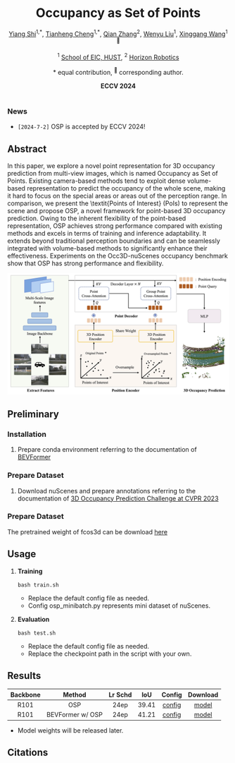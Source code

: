 <div align="center">
<h1>Occupancy as Set of Points </h1>

[Yiang Shi](https://github.com/shawnsya)<sup>1,\*</sup>, [Tianheng Cheng](https://scholar.google.com/citations?user=PH8rJHYAAAAJ)<sup>1,\*</sup>, [Qian Zhang](https://scholar.google.com/citations?user=pCY-bikAAAAJ&hl=zh-CN)<sup>2</sup>, [Wenyu Liu](http://eic.hust.edu.cn/professor/liuwenyu/)<sup>1</sup>, [Xinggang Wang](https://xwcv.github.io/)<sup>1 :email:</sup>
 
<sup>1</sup>  [School of EIC, HUST](http://english.eic.hust.edu.cn/),
<sup>2</sup>  [Horizon Robotics](https://en.horizonrobotics.com/)


\* equal contribution, <sup>:email:</sup> corresponding author.

**ECCV 2024**

</div>


#

### News
* `[2024-7-2]` OSP is accepted by ECCV 2024!


## Abstract
In this paper, we explore a novel point representation for 3D occupancy prediction from multi-view images, which is named Occupancy as Set of Points. Existing camera-based methods tend to exploit dense volume-based representation to predict the occupancy of the whole scene, making it hard to focus on the special areas or areas out of the perception range. In comparison, we present the \textit{Points of Interest} (PoIs) to represent the scene and propose OSP, a novel framework for point-based 3D occupancy prediction. Owing to the inherent flexibility of the point-based representation, OSP achieves strong performance compared with existing methods and excels in terms of training and inference adaptability. It extends beyond traditional perception boundaries and can be seamlessly integrated with volume-based methods to significantly enhance their effectiveness. Experiments on the Occ3D-nuScenes occupancy benchmark show that OSP has strong performance and flexibility.

<div align="center">
<img src="assets/architecture.png" />
</div>

## Preliminary

### Installation
1. Prepare conda environment referring to the documentation of [BEVFormer](https://github.com/fundamentalvision/BEVFormer/blob/master/docs/install.md)

### Prepare Dataset
1. Download nuScenes and prepare annotations referring to the documentation of [3D Occupancy Prediction Challenge at CVPR 2023](https://github.com/CVPR2023-3D-Occupancy-Prediction/CVPR2023-3D-Occupancy-Prediction)

### Prepare Dataset
The pretrained weight of fcos3d can be download [here](https://github.com/zhiqi-li/storage/releases/download/v1.0/r101_dcn_fcos3d_pretrain.pth)


## Usage 
1. **Training**
    ```shell
    bash train.sh
    ```
    * Replace the default config file as needed.
    * Config osp_minibatch.py represents mini dataset of nuScenes. 


2. **Evaluation**
    ```shell
    bash test.sh
    ```
    * Replace the default config file as needed.
    * Replace the checkpoint path in the script with your own.

## Results
| Backbone | Method | Lr Schd | IoU|  Config | Download |
| :---: | :---: | :---: | :---: | :---: | :---: |
| R101 | OSP | 24ep | 39.41 |[config](projects/configs/osp/osp.py) |[model]()|
| R101 | BEVFormer w/ OSP | 24ep | 41.21 |[config](projects/configs/osp/osp.py) |[model]()|

* Model weights will be released later.

## Citations
```bibtex
```

